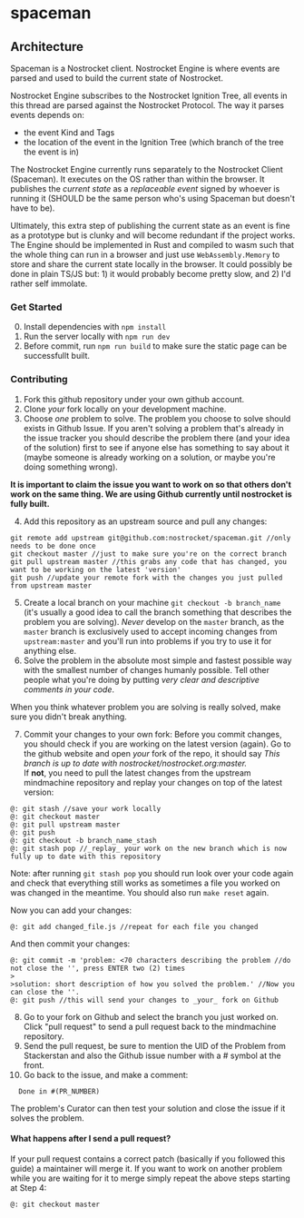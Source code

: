 # spaceman
## Architecture
Spaceman is a Nostrocket client.
Nostrocket Engine is where events are parsed and used to build the current state of Nostrocket.   

Nostrocket Engine subscribes to the Nostrocket Ignition Tree, all events in this thread are parsed against the Nostrocket Protocol. The way it parses events depends on:
- the event Kind and Tags
- the location of the event in the Ignition Tree (which branch of the tree the event is in)

The Nostrocket Engine currently runs separately to the Nostrocket Client (Spaceman). It executes on the OS rather than within the browser. It publishes the *current state* as a *replaceable event* signed by whoever is running it (SHOULD be the same person who's using Spaceman but doesn't have to be).   

Ultimately, this extra step of publishing the current state as an event is fine as a prototype but is clunky and will become redundant if the project works. The Engine should be implemented in Rust and compiled to wasm such that the whole thing can run in a browser and just use `WebAssembly.Memory` to store and share the current state locally in the browser. It could possibly be done in plain TS/JS but: 1) it would probably become pretty slow, and 2) I'd rather self immolate.

### Get Started
0. Install dependencies with `npm install`
1. Run the server locally with `npm run dev`
2. Before commit, run `npm run build` to make sure the static page can be successfullt built.
### Contributing
1. Fork this github repository under your own github account.
2. Clone _your_ fork locally on your development machine.
3. Choose _one_ problem to solve. The problem you choose to solve should exists in Github Issue. If you aren't solving a problem that's already in the issue tracker you should describe the problem there (and your idea of the solution) first to see if anyone else has something to say about it (maybe someone is already working on a solution, or maybe you're doing something wrong).

**It is important to claim the issue you want to work on so that others don't work on the same thing. We are using Github currently until nostrocket is fully built.**

4. Add this repository as an upstream source and pull any changes:
```
git remote add upstream git@github.com:nostrocket/spaceman.git //only needs to be done once
git checkout master //just to make sure you're on the correct branch
git pull upstream master //this grabs any code that has changed, you want to be working on the latest 'version'
git push //update your remote fork with the changes you just pulled from upstream master
```
5. Create a local branch on your machine `git checkout -b branch_name` (it's usually a good idea to call the branch something that describes the problem you are solving). _Never_ develop on the `master` branch, as the `master` branch is exclusively used to accept incoming changes from `upstream:master` and you'll run into problems if you try to use it for anything else.
6. Solve the problem in the absolute most simple and fastest possible way with the smallest number of changes humanly possible. Tell other people what you're doing by putting _very clear and descriptive comments in your code_. 

When you think whatever problem you are solving is really solved, make sure you didn't break anything.

7. Commit your changes to your own fork:
Before you commit changes, you should check if you are working on the latest version (again). Go to the github website and open _your_ fork of the repo, it should say _This branch is up to date with nostrocket/nostrocket.org:master._    
If **not**, you need to pull the latest changes from the upstream mindmachine repository and replay your changes on top of the latest version:
```
@: git stash //save your work locally
@: git checkout master
@: git pull upstream master
@: git push
@: git checkout -b branch_name_stash
@: git stash pop //_replay_ your work on the new branch which is now fully up to date with this repository
```

Note: after running `git stash pop` you should run look over your code again and check that everything still works as sometimes a file you worked on was changed in the meantime. You should also run `make reset` again.

Now you can add your changes:   
```
@: git add changed_file.js //repeat for each file you changed
```

And then commit your changes:
```
@: git commit -m 'problem: <70 characters describing the problem //do not close the '', press ENTER two (2) times
>
>solution: short description of how you solved the problem.' //Now you can close the ''.    
@: git push //this will send your changes to _your_ fork on Github
```    
8. Go to your fork on Github and select the branch you just worked on. Click "pull request" to send a pull request back to the mindmachine repository.
9. Send the pull request, be sure to mention the UID of the Problem from Stackerstan and also the Github issue number with a # symbol at the front.  
10. Go back to the issue, and make a comment:
  ```
    Done in #(PR_NUMBER)
  ```

  The problem's Curator can then test your solution and close the issue if it solves the problem.

#### What happens after I send a pull request?    
If your pull request contains a correct patch (basically if you followed this guide) a maintainer will merge it.
If you want to work on another problem while you are waiting for it to merge simply repeat the above steps starting at Step 4:
```
@: git checkout master
```
